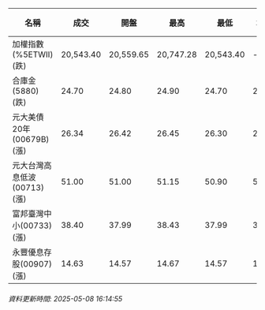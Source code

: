 | 名稱 | 成交 | 開盤 | 最高 | 最低 | 均價 | 成交金額(億) | 昨收 | 漲跌幅 | 漲跌 | 總量 | 昨量 | 振幅 |
| -------- | -------- | -------- | -------- |-------- | -------- | -------- |-------- |-------- |-------- | -------- | -------- |-------- |
|加權指數(%5ETWII) (跌)|20,543.40|20,559.65|20,747.28|20,543.40|-|2,487.88|20,546.49|0.02%|3.09|4,479,109|0|0.99%|
|合庫金(5880) (跌)|24.70|24.80|24.90|24.70|24.76|1.64|24.80|0.40%|0.10|6,609|11,427|0.81%|
|元大美債20年(00679B) (漲)|26.34|26.42|26.45|26.30|26.37|12.02|26.31|0.11%|0.03|45,574|75,719|0.57%|
|元大台灣高息低波(00713) (漲)|51.00|51.00|51.15|50.90|51.01|4.47|50.90|0.20%|0.10|8,761|8,966|0.49%|
|富邦臺灣中小(00733) (漲)|38.40|37.99|38.43|37.99|38.27|0.323|37.90|1.32%|0.50|844|912|1.16%|
|永豐優息存股(00907) (漲)|14.63|14.57|14.67|14.57|14.63|0.091|14.56|0.48%|0.07|622|2,289|0.69%|
###### 資料更新時間: 2025-05-08 16:14:55